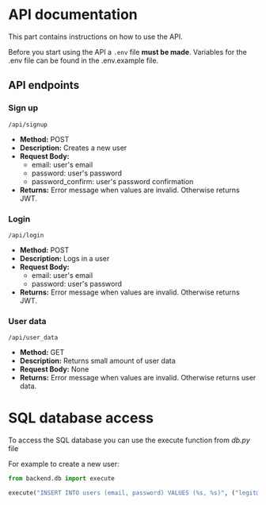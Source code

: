 # API documentation

This part contains instructions on how to use the API.

Before you start using the API a ``.env`` file **must be made**. Variables for the .env file can be found in the .env.example file.

## API endpoints

### Sign up
`/api/signup`
- **Method:** POST
- **Description:** Creates a new user
- **Request Body:**
    - email: user's email
    - password: user's password
    - password_confirm: user's password confirmation
- **Returns:** Error message when values are invalid. Otherwise returns JWT.


### Login
`/api/login`
- **Method:** POST
- **Description:** Logs in a user
- **Request Body:**
    - email: user's email
    - password: user's password
- **Returns:** Error message when values are invalid. Otherwise returns JWT.

### User data
`/api/user_data`
- **Method:** GET
- **Description:** Returns small amount of user data
- **Request Body:** None
- **Returns:** Error message when values are invalid. Otherwise returns user data.


# SQL database access

To access the SQL database you can use the execute function from *db.py* file

For example to create a new user: 
```python
from backend.db import execute

execute("INSERT INTO users (email, password) VALUES (%s, %s)", ("legit@email.com", "password"))
```